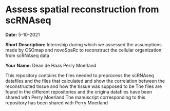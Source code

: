 # Assess spatial reconstruction from scRNAseq



**Date:** 5-10-2021

**Short Description:**
Internship during which we assessed the assumptions made by CSOmap and novoSpaRc to reconstruct the cellular organization from scRNAseq data

**Your Name:**
Dean de Haas
Perry Moerland

This repository contains the files needed to preprocess the scRNAseq datafiles and the files that calculated and show the correlation between the reconstructed tissue and how the tissue was supposed to be
The files are found in the different repositories and the origina datafiles have been shared with Perry Moerland
The manuscript corresponding to this repository has been shared with Perry Moerland



